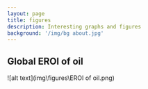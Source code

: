 ```yaml
---
layout: page
title: figures
description: Interesting graphs and figures
background: '/img/bg about.jpg'
---
```


## Global EROI of oil
![alt text](img\figures\EROI of oil.png)